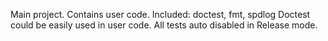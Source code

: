 Main project. Contains user code.
Included: doctest, fmt, spdlog
Doctest could be easily used in user code.
All tests auto disabled in Release mode.